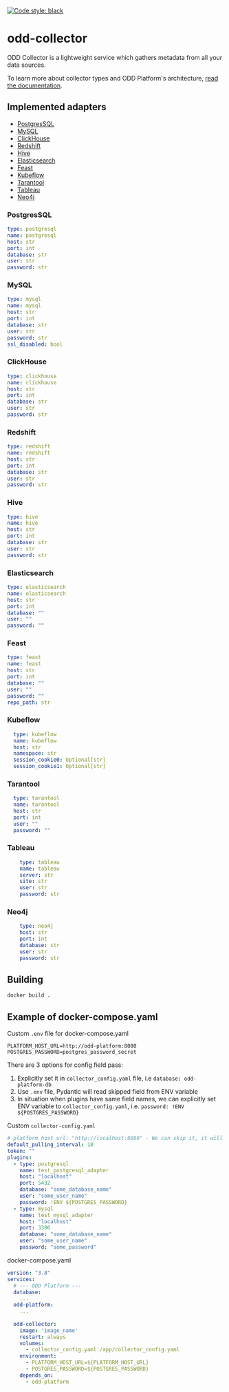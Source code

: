 [![Code style: black](https://img.shields.io/badge/code%20style-black-000000.svg)](https://github.com/psf/black)
# odd-collector
ODD Collector is a lightweight service which gathers metadata from all your data sources.

To learn more about collector types and ODD Platform's architecture, [read the documentation](https://docs.opendatadiscovery.org/architecture).


## Implemented adapters
 - [PostgresSQL](#postgressql) 
 - [MySQL](#mysql)
 - [ClickHouse](#clickhouse) 
 - [Redshift](#redshift) 
 - [Hive](#hive) 
 - [Elasticsearch](#elasticsearch) 
 - [Feast](#feast) 
 - [Kubeflow](#kubeflow)
 - [Tarantool](#tarantool)
 - [Tableau](#tableau)
 - [Neo4j](#neo4j)
### __PostgresSQL__
```yaml
type: postgresql
name: postgresql
host: str
port: int
database: str
user: str
password: str
```
### __MySQL__
```yaml
type: mysql
name: mysql
host: str
port: int
database: str
user: str
password: str
ssl_disabled: bool
```
### __ClickHouse__
```yaml
type: clickhouse
name: clickhouse
host: str
port: int
database: str
user: str
password: str
```
### __Redshift__
```yaml
type: redshift
name: redshift
host: str
port: int
database: str
user: str
password: str
```
### __Hive__
```yaml
type: hive
name: hive
host: str
port: int
database: str
user: str
password: str
```
### __Elasticsearch__
```yaml
type: elasticsearch
name: elasticsearch
host: str
port: int
database: ""
user: ""
password: ""
```
### __Feast__
```yaml
type: feast
name: feast
host: str
port: int
database: ""
user: ""
password: ""
repo_path: str
```

### __Kubeflow__
```yaml
  type: kubeflow
  name: kubeflow
  host: str
  namespace: str
  session_cookie0: Optional[str]
  session_cookie1: Optional[str]
```

### __Tarantool__
```yaml
  type: tarantool
  name: tarantool
  host: str
  port: int
  user: ""
  password: ""
```

### __Tableau__
```yaml
    type: tableau
    name: tableau
    server: str
    site: str
    user: str
    password: str
```

### __Neo4j__
```yaml
    type: neo4j
    host: str
    port: int
    database: str
    user: str
    password: str

```

## Building
```bash
docker build .
```

## Example of docker-compose.yaml
Custom `.env` file for docker-compose.yaml
```
PLATFORM_HOST_URL=http://odd-platform:8080
POSTGRES_PASSWORD=postgres_password_secret
```

There are 3 options for config field pass:
1. Explicitly set it in `collector_config.yaml` file, i.e `database: odd-platform-db`
2. Use `.env` file, Pydantic will read skipped field from ENV variable
3. In situation when plugins have same field names, we can  explicitly set ENV variable to `collector_config.yaml`, i.e. `password: !ENV ${POSTGRES_PASSWORD}`

Custom `collector-config.yaml`
```yaml
# platform_host_url: "http://localhost:8080" - We can skip it, it will be taken by pydantic from ENV variables
default_pulling_interval: 10
token: ""
plugins:
  - type: postgresql
    name: test_postgresql_adapter
    host: "localhost"
    port: 5432
    database: "some_database_name"
    user: "some_user_name"
    password: !ENV ${POSTGRES_PASSWORD}
  - type: mysql
    name: test_mysql_adapter
    host: "localhost"
    port: 3306
    database: "some_database_name"
    user: "some_user_name"
    password: "some_password"
```

docker-compose.yaml
```yaml
version: "3.8"
services:
  # --- ODD Platform ---
  database:
    ...
  odd-platform:
    ...
  
  odd-collector:
    image: 'image_name'
    restart: always
    volumes:
      - collector_config.yaml:/app/collector_config.yaml
    environment:
      - PLATFORM_HOST_URL=${PLATFORM_HOST_URL}
      - POSTGRES_PASSWORD=${POSTGRES_PASSWORD}
    depends_on:
      - odd-platform
```

